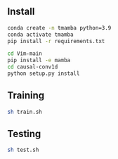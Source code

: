 ## Install
```sh
conda create -n tmamba python=3.9
conda activate tmamba
pip install -r requirements.txt

cd Vim-main
pip install -e mamba
cd causal-conv1d
python setup.py install
```

## Training
```sh
sh train.sh
```

## Testing
```sh
sh test.sh
```
